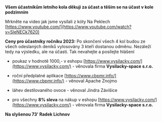 **Všem účastníkům letního kola děkuji za účast a těším se na účast v kole podzimním**

Mrkněte na video jak jsme vysílali z kóty Na Peklech [https://www.youtube.com/](https://www.youtube.com/watch?v=SleNECk7620)


**Ceny pro účastníky ročníku 2023:**
Po skončení všech 4 kol budou ze všech odeslaných deníků vylosovány 3 kteří dostanou odměnu. Nezáleží tedy na výsledku, ale na účasti. Tak nevahejte a posílejte hlášení

- poukaz v hodnotě 1000,- v eshopu [https://www.vysilacky.com/](https://www.vysilacky.com/) - věnovala firma **Vysilacky-space s.r.o.**
- roční předplatné aplikace [https://www.cbpmr.info/](https://www.cbpmr.info/)  - věnoval Apache Znojmo
- láhev destilovaného ovoce - věnoval Jindra Závišice
 
- pro všechny **8% sleva** na nákup v eshopu [https://www.vysilacky.com/](https://www.vysilacky.com/) - věnovala firma **Vysilacky-space s.r.o.**
 
 
**Na slyšenou 73' Radek Lichnov**
